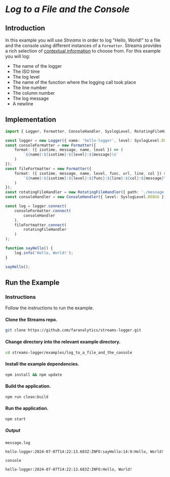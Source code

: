 # *Log to a File and the Console*

## Introduction

In this example you will use *Streams* in order to log "Hello, World!" to a file and the console using different instances of a `Formatter`.  Streams provides a rich selection of [contextual information](https://github.com/faranalytics/streams-logger/tree/main?tab=readme-ov-file#log-context-properties) to choose from.  For this example you will log:

- The name of the logger
- The ISO time
- The log level
- The name of the function where the logging call took place
- The line number
- The column number
- The log message
- A newline

## Implementation

```ts
import { Logger, Formatter, ConsoleHandler, SyslogLevel, RotatingFileHandler } from 'streams-logger';

const logger = new Logger({ name: 'hello-logger', level: SyslogLevel.DEBUG });
const consoleFormatter = new Formatter({
    format: ({ isotime, message, name, level }) => (
        `${name}:${isotime}:${level}:${message}\n`
    )
});
const fileFortmatter = new Formatter({
    format: ({ isotime, message, name, level, func, url, line, col }) => (
        `${name}:${isotime}:${level}:${func}:${line}:${col}:${message}\n`
    )
});
const rotatingFileHandler = new RotatingFileHandler({ path: './message.log', rotationLimit: 0, level: SyslogLevel.DEBUG });
const consoleHandler = new ConsoleHandler({ level: SyslogLevel.DEBUG });

const log = logger.connect(
    consoleFormatter.connect(
        consoleHandler
    ),
    fileFortmatter.connect(
        rotatingFileHandler
    )
);

function sayHello() {
    log.info('Hello, World!');
}

sayHello();
```

## Run the Example

### Instructions

Follow the instructions to run the example.

#### Clone the Streams repo.

```bash
git clone https://github.com/faranalytics/streams-logger.git
```

#### Change directory into the relevant example directory.

```bash
cd streams-logger/examples/log_to_a_file_and_the_console
```

#### Install the example dependencies.

```bash
npm install && npm update
```

#### Build the application.

```bash
npm run clean:build
```

#### Run the application.

```bash
npm start
```

##### Output

`message.log`
```bash
hello-logger:2024-07-07T14:22:13.683Z:INFO:sayHello:14:9:Hello, World!
```
`console`
```bash
hello-logger:2024-07-07T14:22:13.683Z:INFO:Hello, World!
```